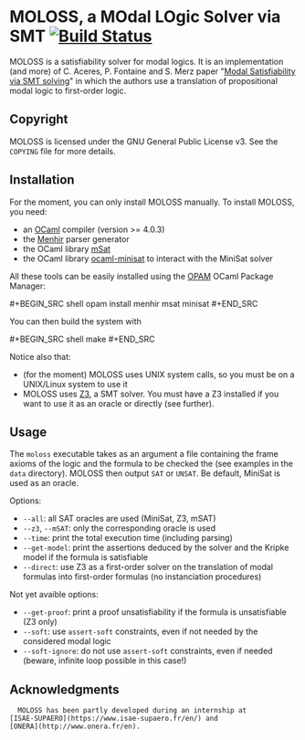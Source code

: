 # MOLOSS, a MOdal LOgic Solver via SMT [![Build Status](https://travis-ci.org/Meleagant/MOLOSS.svg?branch=master)](https://travis-ci.org/Meleagant/MOLOSS)

MOLOSS is a satisfiability solver for modal logics. It is an
implementation (and more) of C. Aceres, P. Fontaine and S. Merz paper
"[Modal Satisfiability via SMT solving](https://doi.org/10.1007/978-3-319-15545-6_5)" in which the authors use a
translation of propositional modal logic to first-order
logic.

## Copyright

   MOLOSS is licensed under the GNU General Public License v3. See
   the `COPYING` file for more details.

## Installation

   For the moment, you can only install MOLOSS manually. To install
   MOLOSS, you need:

   - an [OCaml](http://ocaml.org/) compiler (version >= 4.0.3)
   - the [Menhir](http://gallium.inria.fr/`fpottier/menhir/) parser generator
   - the OCaml library [mSat](https://github.com/Gbury/mSAT)
   - the OCaml library [ocaml-minisat](https://github.com/c-cube/ocaml-minisat) to interact with the MiniSat
     solver

   All these tools can be easily installed using the [OPAM](https://opam.ocaml.org/) OCaml
   Package Manager:

   #+BEGIN_SRC shell
   opam install menhir msat minisat
   #+END_SRC

   You can then build the system with

   #+BEGIN_SRC shell
   make
   #+END_SRC

   Notice also that:

   - (for the moment) MOLOSS uses UNIX system calls, so you must be on
     a UNIX/Linux system to use it
   - MOLOSS uses [Z3](https://github.com/Z3Prover/z3), a SMT solver.
	 You must have a Z3 installed
	 if you want to use it as an oracle or directly (see
     further).

## Usage

   The `moloss` executable takes as an argument a file containing the
   frame axioms of the logic and the formula to be checked the (see
   examples in the `data` directory). MOLOSS then output `SAT` or
   `UNSAT`. Be default, MiniSat is used as an oracle.

   Options:

   - `--all`: all SAT oracles are used (MiniSat, Z3, mSAT)
   - `--z3`, `--mSAT`: only the corresponding oracle is used
   - `--time`: print the total execution time (including parsing)
   - `--get-model`: print the assertions deduced by the solver and the
     Kripke model if the formula is satisfiable
   - `--direct`: use Z3 as a first-order solver on the translation of
     modal formulas into first-order formulas (no instanciation
     procedures)

   Not yet avaible options:

   - `--get-proof`: print a proof unsatisfiability if the formula is
     unsatisfiable (Z3 only)
   - `--soft`: use `assert-soft` constraints, even if not needed by
     the considered modal logic
   - `--soft-ignore`: do not use `assert-soft` constraints, even if
     needed (beware, infinite loop possible in this case!)

## Acknowledgments

      MOLOSS has been partly developed during an internship at
    [ISAE-SUPAERO](https://www.isae-supaero.fr/en/) and
    [ONERA](http://www.onera.fr/en).
